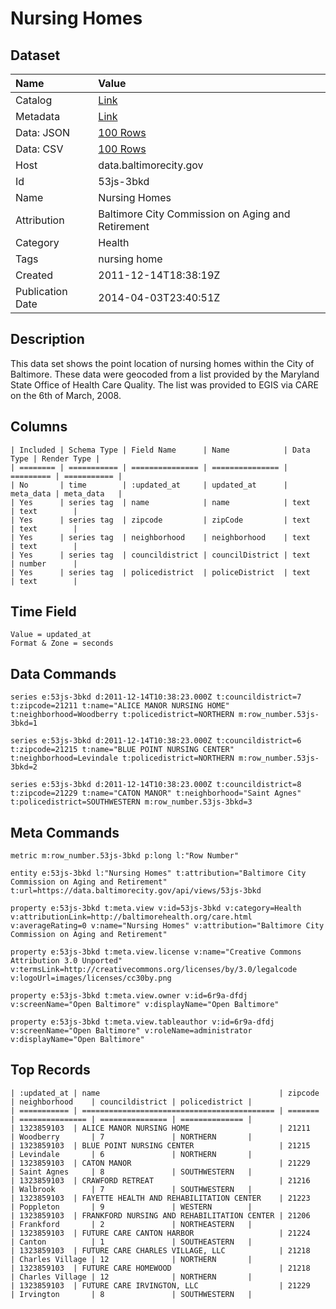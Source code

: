 # Nursing Homes

## Dataset

| Name | Value |
| :--- | :---- |
| Catalog | [Link](https://catalog.data.gov/dataset/nursing-homes-46c05) |
| Metadata | [Link](https://data.baltimorecity.gov/api/views/53js-3bkd) |
| Data: JSON | [100 Rows](https://data.baltimorecity.gov/api/views/53js-3bkd/rows.json?max_rows=100) |
| Data: CSV | [100 Rows](https://data.baltimorecity.gov/api/views/53js-3bkd/rows.csv?max_rows=100) |
| Host | data.baltimorecity.gov |
| Id | 53js-3bkd |
| Name | Nursing Homes |
| Attribution | Baltimore City Commission on Aging and Retirement |
| Category | Health |
| Tags | nursing home |
| Created | 2011-12-14T18:38:19Z |
| Publication Date | 2014-04-03T23:40:51Z |

## Description

This data set shows the point location of nursing homes within the City of Baltimore. These data were geocoded from a list provided by the Maryland State Office of Health Care Quality. The list was provided to EGIS via CARE on the 6th of March, 2008.

## Columns

```ls
| Included | Schema Type | Field Name      | Name            | Data Type | Render Type |
| ======== | =========== | =============== | =============== | ========= | =========== |
| No       | time        | :updated_at     | updated_at      | meta_data | meta_data   |
| Yes      | series tag  | name            | name            | text      | text        |
| Yes      | series tag  | zipcode         | zipCode         | text      | text        |
| Yes      | series tag  | neighborhood    | neighborhood    | text      | text        |
| Yes      | series tag  | councildistrict | councilDistrict | text      | number      |
| Yes      | series tag  | policedistrict  | policeDistrict  | text      | text        |
```

## Time Field

```ls
Value = updated_at
Format & Zone = seconds
```

## Data Commands

```ls
series e:53js-3bkd d:2011-12-14T10:38:23.000Z t:councildistrict=7 t:zipcode=21211 t:name="ALICE MANOR NURSING HOME" t:neighborhood=Woodberry t:policedistrict=NORTHERN m:row_number.53js-3bkd=1

series e:53js-3bkd d:2011-12-14T10:38:23.000Z t:councildistrict=6 t:zipcode=21215 t:name="BLUE POINT NURSING CENTER" t:neighborhood=Levindale t:policedistrict=NORTHERN m:row_number.53js-3bkd=2

series e:53js-3bkd d:2011-12-14T10:38:23.000Z t:councildistrict=8 t:zipcode=21229 t:name="CATON MANOR" t:neighborhood="Saint Agnes" t:policedistrict=SOUTHWESTERN m:row_number.53js-3bkd=3
```

## Meta Commands

```ls
metric m:row_number.53js-3bkd p:long l:"Row Number"

entity e:53js-3bkd l:"Nursing Homes" t:attribution="Baltimore City Commission on Aging and Retirement" t:url=https://data.baltimorecity.gov/api/views/53js-3bkd

property e:53js-3bkd t:meta.view v:id=53js-3bkd v:category=Health v:attributionLink=http://baltimorehealth.org/care.html v:averageRating=0 v:name="Nursing Homes" v:attribution="Baltimore City Commission on Aging and Retirement"

property e:53js-3bkd t:meta.view.license v:name="Creative Commons Attribution 3.0 Unported" v:termsLink=http://creativecommons.org/licenses/by/3.0/legalcode v:logoUrl=images/licenses/cc30by.png

property e:53js-3bkd t:meta.view.owner v:id=6r9a-dfdj v:screenName="Open Baltimore" v:displayName="Open Baltimore"

property e:53js-3bkd t:meta.view.tableauthor v:id=6r9a-dfdj v:screenName="Open Baltimore" v:roleName=administrator v:displayName="Open Baltimore"
```

## Top Records

```ls
| :updated_at | name                                        | zipcode | neighborhood    | councildistrict | policedistrict | 
| =========== | =========================================== | ======= | =============== | =============== | ============== | 
| 1323859103  | ALICE MANOR NURSING HOME                    | 21211   | Woodberry       | 7               | NORTHERN       | 
| 1323859103  | BLUE POINT NURSING CENTER                   | 21215   | Levindale       | 6               | NORTHERN       | 
| 1323859103  | CATON MANOR                                 | 21229   | Saint Agnes     | 8               | SOUTHWESTERN   | 
| 1323859103  | CRAWFORD RETREAT                            | 21216   | Walbrook        | 7               | SOUTHWESTERN   | 
| 1323859103  | FAYETTE HEALTH AND REHABILITATION CENTER    | 21223   | Poppleton       | 9               | WESTERN        | 
| 1323859103  | FRANKFORD NURSING AND REHABILITATION CENTER | 21206   | Frankford       | 2               | NORTHEASTERN   | 
| 1323859103  | FUTURE CARE CANTON HARBOR                   | 21224   | Canton          | 1               | SOUTHEASTERN   | 
| 1323859103  | FUTURE CARE CHARLES VILLAGE, LLC            | 21218   | Charles Village | 12              | NORTHERN       | 
| 1323859103  | FUTURE CARE HOMEWOOD                        | 21218   | Charles Village | 12              | NORTHERN       | 
| 1323859103  | FUTURE CARE IRVINGTON, LLC                  | 21229   | Irvington       | 8               | SOUTHWESTERN   | 
```